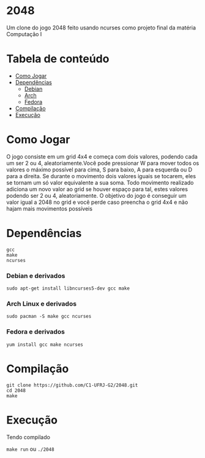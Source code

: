 # 2048
Um clone do jogo 2048 feito usando ncurses como projeto final da matéria Computação I

# Tabela de conteúdo

- [Como Jogar](#como-jogar)
- [Dependências](#dependências)
  - [Debian](#debian-e-derivados)
  - [Arch](#arch-linux-e-derivados)
  - [Fedora](#fedora-e-derivados)
- [Compilação](#compilação)
- [Execução](#execução)

# Como Jogar

O jogo consiste em um grid 4x4 e começa com dois valores, podendo cada um ser 2 ou 4, aleatoriamente.Você pode pressionar W para mover todos os valores o máximo possível para cima, S para baixo, A para esquerda ou D para a direita. Se durante o movimento dois valores iguais se tocarem, eles se tornam um só valor equivalente a sua soma. Todo movimento realizado adiciona um novo valor ao grid se houver espaço para tal, estes valores podendo ser 2 ou 4, aleatoriamente. O objetivo do jogo é conseguir um valor igual a 2048 no grid e você perde caso preencha o grid 4x4 e não hajam mais movimentos possíveis

# Dependências
```
gcc
make
ncurses
```
### Debian e derivados

`sudo apt-get install libncurses5-dev gcc make`

### Arch Linux e derivados
`sudo pacman -S make gcc ncurses`

### Fedora e derivados
 `yum install gcc make ncurses`

# Compilação
```
git clone https://github.com/C1-UFRJ-G2/2048.git
cd 2048
make
```

# Execução
Tendo compilado

`make run` ou `./2048`
